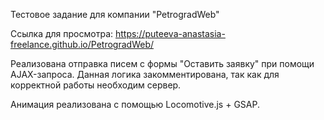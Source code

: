 Тестовое задание для компании "PetrogradWeb"

Ссылка для просмотра: https://puteeva-anastasia-freelance.github.io/PetrogradWeb/

Реализована отправка писем с формы "Оставить заявку" при помощи AJAX-запроса.
Данная логика закомментирована, так как для корректной работы необходим сервер.

Анимация реализована с помощью Locomotive.js + GSAP.
